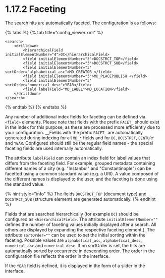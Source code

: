 # 1.17.2 Faceting

The search hits are automatically faceted. The configuration is as follows:

{% tabs %}
{% tab title="config\_viewer.xml" %}
```markup
<search>
    <drilldown>
        <hierarchicalField initialElementNumber="4">DC</hierarchicalField>
        <field initialElementNumber="3">DOCSTRCT_TOP</field>
        <field initialElementNumber="3">DOCSTRCT_SUB</field>
        <field initialElementNumber="3" sortOrder="alphabetical_asc">MD_CREATOR </field>
        <field initialElementNumber="3">MD_PLACEPUBLISH </field>
        <field initialElementNumber="3" sortOrder="numerical_desc">YEAR</field>
        <field labelField="MD_LABEL">MD_LOCATION</field>
    </drilldown>
</search>
```
{% endtab %}
{% endtabs %}

Any number of additional index fields for faceting can be defined via `<field>` elements. Please note that fields with the prefix `FACET_` should exist in the index for this purpose, as these are processed more efficiently due to your configuration. __Fields with the prefix `FACET_` are automatically generated during indexing for all `MD_*` fields and for `DC`, `DOCSTRCT`, `CENTURY` and `YEAR`. Configured should still be the regular field names - the special faceting fields are used internally automatically.

The attribute `labelField` can contain an index field for label values that differs from the faceting field. For example, grouped metadata containing different names of a city \(e.g. "Instanbul" and "Constantinople"\) can be facetted using a common standard value \(e.g. a URI\). A value composed of the different names is displayed to the user, and the faceting is done using the standard value. 

{% hint style="info" %}
The fields `DOCSTRCT_TOP` \(document type\) and `DOCSTRCT_SUB` \(structure element\) are generated automatically.
{% endhint %}

Fields that are searched hierarchically \(for example `DC`\) should be configured as `<hierarchicalField>`. The attribute `initialElementNumber=""` defines the number of faceting values initially displayed after a search. All others are displayed by expanding the respective faceting element.\). The attribute `sortOrder=""` can be used to set the initial sorting within the faceting. Possible values are `alphabetical_asc`, `alphabetical_desc`, `numerical_asc` and `numerical_desc`. If no sortOrder is set, the hits are automatically sorted by occurrence in descending order. The order in the configuration file reflects the order in the interface. 

If the `YEAR` field is defined, it is displayed in the form of a slider in the interface.

